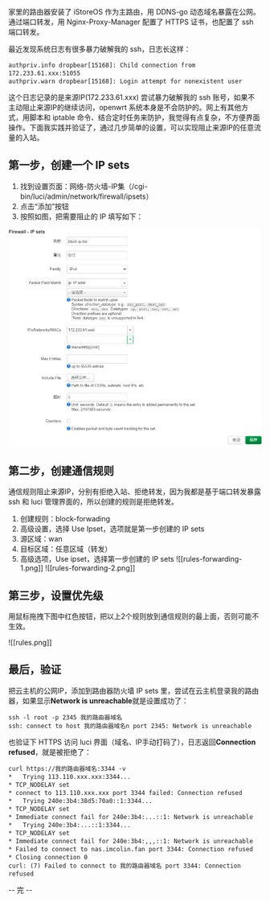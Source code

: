 家里的路由器安装了 iStoreOS 作为主路由，用 DDNS-go 动态域名暴露在公网。通过端口转发，用 Nginx-Proxy-Manager 配置了 HTTPS 证书，也配置了 ssh 端口转发。

最近发现系统日志有很多暴力破解我的 ssh，日志长这样：

```
authpriv.info dropbear[15168]: Child connection from 172.233.61.xxx:51055
authpriv.warn dropbear[15168]: Login attempt for nonexistent user
```

这个日志记录的是来源IP(172.233.61.xxx) 尝试暴力破解我的 ssh 账号，如果不主动阻止来源IP的继续访问，openwrt 系统本身是不会防护的。网上有其他方式，用脚本和 iptable 命令、结合定时任务来防护，我觉得有点复杂，不方便界面操作。下面我实践并验证了，通过几步简单的设置，可以实现阻止来源IP的任意流量的入站。

## 第一步，创建一个 IP sets

1. 找到设置页面：网络-防火墙-IP集（/cgi-bin/luci/admin/network/firewall/ipsets）
2. 点击“添加”按钮
3. 按照如图，把需要阻止的 IP 填写如下：

![](./ipsets-setting.png)
## 第二步，创建通信规则

通信规则阻止来源IP，分别有拒绝入站、拒绝转发，因为我都是基于端口转发暴露 ssh 和 luci 管理界面的，所以创建的规则是拒绝转发。

1. 创建规则：block-forwading
2. 高级设置，选择 Use Ipset，选项就是第一步创建的 IP sets
3. 源区域：wan
4. 目标区域：任意区域（转发）
5. 高级选项，Use ipset，选择第一步创建的 IP sets
![[rules-forwarding-1.png]]
![[rules-forwarding-2.png]]

## 第三步，设置优先级

用鼠标拖拽下图中红色按钮，把以上2个规则放到通信规则的最上面，否则可能不生效。

![[rules.png]]

## 最后，验证

把云主机的公网IP，添加到路由器防火墙 IP sets 里，尝试在云主机登录我的路由器，如果显示**Network is unreachable**就是设置成功了：

```
ssh -l root -p 2345 我的路由器域名
ssh: connect to host 我的路由器域名n port 2345: Network is unreachable
```

也验证下 HTTPS 访问 luci 界面（域名、IP手动打码了），日志返回**Connection refused**，就是被拒绝了：

```
curl https://我的路由器域名:3344 -v
*   Trying 113.110.xxx.xxx:3344...
* TCP_NODELAY set
* connect to 113.110.xxx.xxx port 3344 failed: Connection refused
*   Trying 240e:3b4:38d5:70a0::1:3344...
* TCP_NODELAY set
* Immediate connect fail for 240e:3b4:...::1: Network is unreachable
*   Trying 240e:3b4:...::1:3344...
* TCP_NODELAY set
* Immediate connect fail for 240e:3b4:,,,::1: Network is unreachable
* Failed to connect to nas.imcolin.fan port 3344: Connection refused
* Closing connection 0
curl: (7) Failed to connect to 我的路由器域名 port 3344: Connection refused
```

-- 完 --